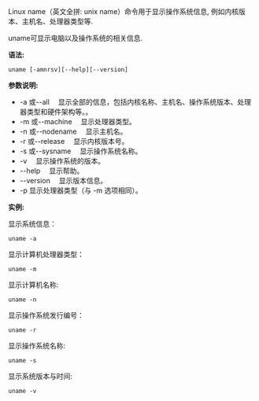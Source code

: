 Linux name（英文全拼: unix name）命令用于显示操作系统信息, 例如内核版本、主机名、处理器类型等.

uname可显示电脑以及操作系统的相关信息.

**语法:**

```
uname [-amnrsv][--help][--version]
```

**参数说明:**

- -a 或--all 　显示全部的信息，包括内核名称、主机名、操作系统版本、处理器类型和硬件架构等。。
- -m 或--machine 　显示处理器类型。
- -n 或--nodename 　显示主机名。
- -r 或--release 　显示内核版本号。
- -s 或--sysname 　显示操作系统名称。
- -v 　显示操作系统的版本。
- --help 　显示帮助。
- --version 　显示版本信息。
- -p 显示处理器类型（与 -m 选项相同）。

**实例:**

显示系统信息：

```
uname -a
```

显示计算机处理器类型：

```
uname -m
```

显示计算机名称:

```
uname -n
```

显示操作系统发行编号：

```
uname -r
```

显示操作系统名称:

```
uname -s
```

显示系统版本与时间:

```
uname -v
```



























